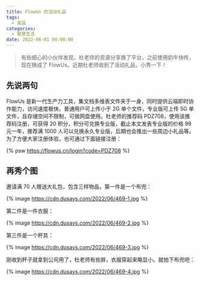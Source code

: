 ```yaml
---
title: FlowUs 的活动礼品
tags:
  - 奖品
categories:
  - 智慧生活
date: 2022-06-01 00:00:00
---
```


> 有些细心的小伙伴发现，杜老师的资源分享换了平台，之前使用奶牛快传，现在换成了 FlowUs。近期杜老师收到了活动礼品，小秀一下！

<!-- more -->

## 先说两句

FlowUs 是新一代生产力工具，集文档多维表文件夹于一身，同时提供云端即时协作能力，访问速度极快，普通用户可上传小于 2G 单个文件，专业版可上传 5G 单文件，且存储空间不限制，可做网盘使用。杜老师的推荐码 PDZ708，使用该推荐码注册，可获得 20 积分，积分可兑换专业版，截止本文发表专业版的价格 99 元一年，推荐满 1000 人可以兑换永久专业版，后期也会推出一些周边小礼品等。为了方便大家注册体验，也可通过下面链接注册：

{% psw https://flowus.cn/login?code=PDZ708 %}

## 再秀个图

邀请满 70 人赠送大礼包，包含三样物品，第一件是一个布兜：

{% image https://cdn.dusays.com/2022/06/469-1.jpg %}

第二件是一件衣服：

{% image https://cdn.dusays.com/2022/06/469-2.jpg %}

第三件是一个杯具：

{% image https://cdn.dusays.com/2022/06/469-3.jpg %}

刚收到杯子就拿到公司用了，杜老师有些胖，衣服穿起来略显小。就拍下布兜吧：

{% image https://cdn.dusays.com/2022/06/469-4.jpg %}